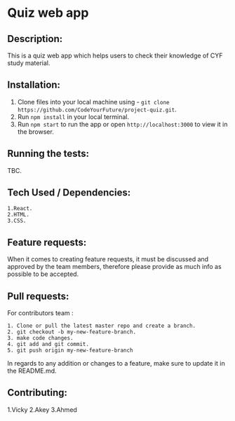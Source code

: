 # Quiz web app

## Description:
This is a quiz web app which helps users to check their knowledge of CYF study material.

## Installation: 
1. Clone files into your local machine using - `git clone https://github.com/CodeYourFuture/project-quiz.git`.
2. Run `npm install` in your local terminal.
3. Run `npm start` to run the app or open `http://localhost:3000` to view it in the browser.

## Running the tests:
TBC.

## Tech Used / Dependencies:
    1.React.
    2.HTML.
    3.CSS.

## Feature requests:
When it comes to creating feature requests, it must be discussed and approved by the team members, therefore please provide as much info as possible to be accepted.

## Pull requests:

For contributors team :

    1. Clone or pull the latest master repo and create a branch.
    2. git checkout -b my-new-feature-branch.
    3. make code changes.
    4. git add and git commit.
    5. git push origin my-new-feature-branch

In regards to any addition or changes to a feature, make sure to update it in
the README.md.

## Contributing:
1.Vicky
2.Akey
3.Ahmed
